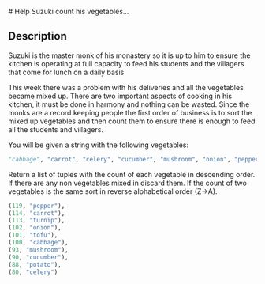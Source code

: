 # Help Suzuki count his vegetables...

## Description

Suzuki is the master monk of his monastery so it is up to him to ensure the kitchen is operating at full capacity to feed his students and the villagers that come for lunch on a daily basis.

This week there was a problem with his deliveries and all the vegetables became mixed up. There are two important aspects of cooking in his kitchen, it must be done in harmony and nothing can be wasted. Since the monks are a record keeping people the first order of business is to sort the mixed up vegetables and then count them to ensure there is enough to feed all the students and villagers.

You will be given a string with the following vegetables:

```python
"cabbage", "carrot", "celery", "cucumber", "mushroom", "onion", "pepper", "potato", "tofu", "turnip"
```

Return a list of tuples with the count of each vegetable in descending order. If there are any non vegetables mixed in discard them. If the count of two vegetables is the same sort in reverse alphabetical order (Z->A).

```python
(119, "pepper"),
(114, "carrot"),
(113, "turnip"),
(102, "onion"),
(101, "tofu"),
(100, "cabbage"),
(93, "mushroom"),
(90, "cucumber"),
(88, "potato"),
(80, "celery")
```
